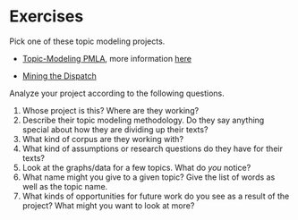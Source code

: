 # Exercises

Pick one of these topic modeling projects.

* [Topic-Modeling PMLA](https://agoldst.github.io/dfr-browser/demo/), more information [here](https://andrewgoldstone.com/blog/2012/12/13/pmla/)


* [Mining the Dispatch](http://dsl.richmond.edu/dispatch/pages/intro)

Analyze your project according to the following questions.

1. Whose project is this? Where are they working?
2. Describe their topic modeling methodology. Do they say anything special about how they are dividing up their texts?
3. What kind of corpus are they working with?
4. What kind of assumptions or research questions do they have for their texts?
5. Look at the graphs/data for a few topics. What do *you* notice?
6. What name might you give to a given topic? Give the list of words as well as the topic name.
7. What kinds of  opportunities for future work do you see as a result of the project? What might you want to look at more?
